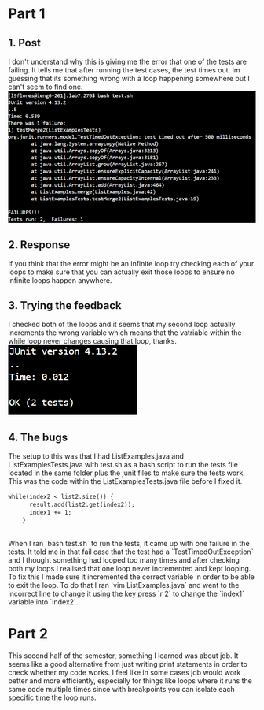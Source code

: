 # Part 1
## 1. Post
I don't understand why this is giving me the error that one of the tests are failing. It tells me that after running the test cases, the test times out. Im guessing that its something wrong with a loop happening somewhere but I can't seem to find one. <br>
![image](lab5TestFail.png) <br>

## 2. Response
If you think that the error might be an infinite loop try checking each of your loops to make sure that you can actually exit those loops to ensure no infinite loops happen anywhere. <br>

## 3. Trying the feedback
I checked both of the loops and it seems that my second loop actually increments the wrong variable which means that the vatriable within the while loop never changes causing that loop, thanks.<br>
![image](lab5TestWork.png) <br>

## 4. The bugs
The setup to this was that I had ListExamples.java and ListExamplesTests.java with test.sh as a bash script to run the tests file located in the same folder plus the junit files to make sure the tests work. This was the code within the ListExamplesTests.java file before I fixed it. <br>

```
while(index2 < list2.size()) {
      result.add(list2.get(index2));
      index1 += 1;
    }
```

<br>
When I ran `bash test.sh` to run the tests, it came up with one failure in the tests. It told me in that fail case that the test had a `TestTimedOutException` and I thought something had looped too many times and after checking both my loops I realised that one loop never incremented and kept looping. To fix this I made sure it incremented the correct variable in order to be able to exit the loop. To do that I ran `vim ListExamples.java` and went to the incorrect line to change it using the key press `r 2` to change the `index1` variable into `index2`. <br>



# Part 2

This second half of the semester, something I learned was about jdb. It seems like a good alternative from just writing print statements in order to check whether my code works. I feel like in some cases jdb would work better and more efficiently, especially for things like loops where it runs the same code multiple times since with breakpoints you can isolate each specific time the loop runs.
